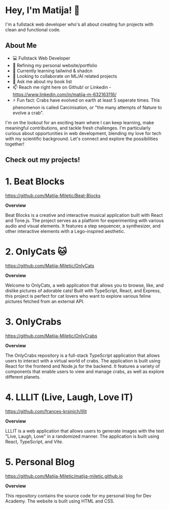 # Hey, I'm Matija! 🌟  

I'm a fullstack web developer who's all about creating fun projects with clean and functional code.   


## About Me

- 💻 Fullstack Web Developer
- 🔭 Refining my personal website/portfolio
- 🌱 Currently learning tailwind & shadcn
- 👯 Looking to collaborate on ML/AI related projects
- 💬 Ask me about my book list
- 📫 Reach me right here on Github! or Linkedin - https://www.linkedin.com/in/matija-m-632163116/
- ⚡ Fun fact: Crabs have evolved on earth at least 5 seperate times. This phenomenon is called Carcinisation, or "the many attempts of Nature to evolve a crab".

I'm on the lookout for an exciting team where I can keep learning, make meaningful contributions, and tackle fresh challenges. I'm particularly curious about opportunities in web development, blending my love for tech with my scientific background. Let's connect and explore the possibilities together!  
   

## Check out my projects!


# 1. Beat Blocks
https://github.com/Matija-Miletic/Beat-Blocks

**Overview**

Beat Blocks is a creative and interactive musical application built with React and Tone.js. The project serves as a platform for experimenting with various audio and visual elements. It features a step sequencer, a synthesizer, and other interactive elements with a Lego-inspired aesthetic.  

# 2. OnlyCats 🐱
https://github.com/Matija-Miletic/OnlyCats

**Overview**

Welcome to OnlyCats, a web application that allows you to browse, like, and dislike pictures of adorable cats! Built with TypeScript, React, and Express, this project is perfect for cat lovers who want to explore various feline pictures fetched from an external API.  

# 3. OnlyCrabs
https://github.com/Matija-Miletic/OnlyCrabs

**Overview**

The OnlyCrabs repository is a full-stack TypeScript application that allows users to interact with a virtual world of crabs. The application is built using React for the frontend and Node.js for the backend. It features a variety of components that enable users to view and manage crabs, as well as explore different planets.  

# 4. LLLIT (Live, Laugh, Love IT)
https://github.com/frances-krsinich/lllit

**Overview**

LLLIT is a web application that allows users to generate images with the text "Live, Laugh, Love" in a randomized manner. The application is built using React, TypeScript, and Vite.  

# 5. Personal Blog
https://github.com/Matija-Miletic/matija-miletic.github.io

**Overview**

This repository contains the source code for my personal blog for Dev Academy. The website is built using HTML and CSS.  
